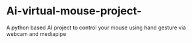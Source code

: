 # Ai-virtual-mouse-project-
A python based AI project to control your mouse using hand gesture via webcam and mediapipe
